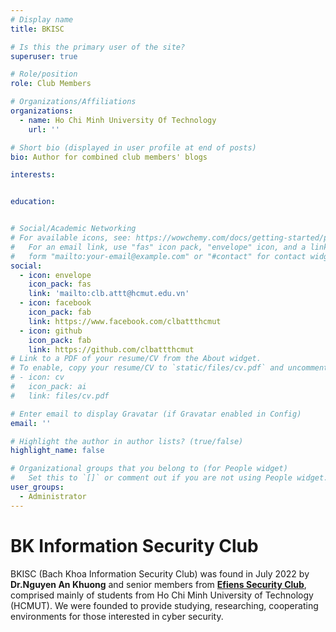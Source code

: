 ```yaml
---
# Display name
title: BKISC

# Is this the primary user of the site?
superuser: true

# Role/position
role: Club Members

# Organizations/Affiliations
organizations:
  - name: Ho Chi Minh University Of Technology
    url: ''

# Short bio (displayed in user profile at end of posts)
bio: Author for combined club members' blogs

interests:


education:


# Social/Academic Networking
# For available icons, see: https://wowchemy.com/docs/getting-started/page-builder/#icons
#   For an email link, use "fas" icon pack, "envelope" icon, and a link in the
#   form "mailto:your-email@example.com" or "#contact" for contact widget.
social:
  - icon: envelope
    icon_pack: fas
    link: 'mailto:clb.attt@hcmut.edu.vn'
  - icon: facebook
    icon_pack: fab
    link: https://www.facebook.com/clbattthcmut
  - icon: github
    icon_pack: fab
    link: https://github.com/clbattthcmut
# Link to a PDF of your resume/CV from the About widget.
# To enable, copy your resume/CV to `static/files/cv.pdf` and uncomment the lines below.
# - icon: cv
#   icon_pack: ai
#   link: files/cv.pdf

# Enter email to display Gravatar (if Gravatar enabled in Config)
email: ''

# Highlight the author in author lists? (true/false)
highlight_name: false

# Organizational groups that you belong to (for People widget)
#   Set this to `[]` or comment out if you are not using People widget.
user_groups:
  - Administrator
---
```

<h1>BK Information Security Club</h1>

BKISC (Bach Khoa Information Security Club) was found in July 2022 by **Dr.Nguyen An Khuong** and senior members from [**Efiens Security Club**](https://efiens.com/), comprised mainly of students from Ho Chi Minh University of Technology (HCMUT). We were founded to provide studying, researching, cooperating environments for those interested in cyber security.